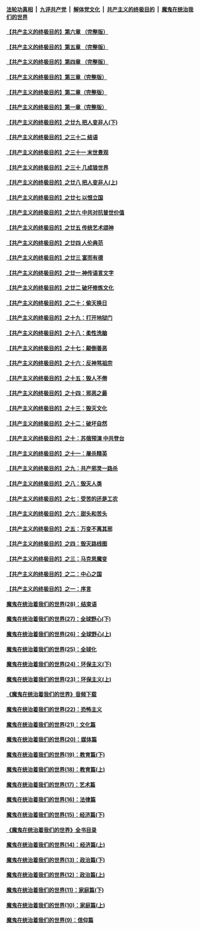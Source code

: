 ####  [法轮功真相](../../../../basic/blob/master/README.md?t=06012101) &nbsp;|&nbsp; [九评共产党](../../../../9ping.md/blob/master/README.md?t=06012101) &nbsp;|&nbsp; [解体党文化](../../../../jtdwh.md/blob/master/README.md?t=06012101)  &nbsp;|&nbsp; [共产主义的终极目的](../../../../gczydzjmd.md/blob/master/README.md?t=06012101) &nbsp;|&nbsp; [魔鬼在统治我们的世界](../../../../mgztzwmdsj.md/blob/master/README.md?t=06012101) 

#### [【共产主义的终极目的】第六章 （完整版）](../pages/nsc422/n11428913.md?t=06012101) 

#### [【共产主义的终极目的】第五章 （完整版）](../pages/nsc422/n11428912.md?t=06012101) 

#### [【共产主义的终极目的】第四章 （完整版）](../pages/nsc422/n11428907.md?t=06012101) 

#### [【共产主义的终极目的】第三章（完整版）](../pages/nsc422/n11428848.md?t=06012101) 

#### [【共产主义的终极目的】第二章（完整版）](../pages/nsc422/n11428831.md?t=06012101) 

#### [【共产主义的终极目的】第一章（完整版）](../pages/nsc422/n11417651.md?t=06012101) 

#### [【共产主义的终极目的】之廿九 把人变非人(下)](../pages/nsc422/n11344140.md?t=06012101) 

#### [【共产主义的终极目的】之三十二 结语](../pages/nsc422/n11360535.md?t=06012101) 

#### [【共产主义的终极目的】之三十一 末世景观](../pages/nsc422/n11351129.md?t=06012101) 

#### [【共产主义的终极目的】之三十 几成狼世界](../pages/nsc422/n11348280.md?t=06012101) 

#### [【共产主义的终极目的】之廿八 把人变非人(上)](../pages/nsc422/n11340492.md?t=06012101) 

#### [【共产主义的终极目的】之廿七 以恨立国](../pages/nsc422/n11336944.md?t=06012101) 

#### [【共产主义的终极目的】之廿六 中共对抗普世价值](../pages/nsc422/n11324785.md?t=06012101) 

#### [【共产主义的终极目的】之廿五 传统艺术颂神](../pages/nsc422/n11296396.md?t=06012101) 

#### [【共产主义的终极目的】之廿四 人伦典范](../pages/nsc422/n11296397.md?t=06012101) 

#### [【共产主义的终极目的】之廿三 富而有德](../pages/nsc422/n11283598.md?t=06012101) 

#### [【共产主义的终极目的】之廿一 神传语言文字](../pages/nsc422/n11263265.md?t=06012101) 

#### [【共产主义的终极目的】之廿二 破坏修炼文化](../pages/nsc422/n11245728.md?t=06012101) 

#### [【共产主义的终极目的】之二十：偷天换日](../pages/nsc422/n11238846.md?t=06012101) 

#### [【共产主义的终极目的】之十九：打开地狱门](../pages/nsc422/n11206376.md?t=06012101) 

#### [【共产主义的终极目的】之十八：柔性洗脑](../pages/nsc422/n11199994.md?t=06012101) 

#### [【共产主义的终极目的】之十七：颠倒善恶](../pages/nsc422/n11179782.md?t=06012101) 

#### [【共产主义的终极目的】之十六：反神骂祖宗](../pages/nsc422/n11166798.md?t=06012101) 

#### [【共产主义的终极目的】之十五：毁人不倦](../pages/nsc422/n11166792.md?t=06012101) 

#### [【共产主义的终极目的】之十四：邪恶之最](../pages/nsc422/n11150249.md?t=06012101) 

#### [【共产主义的终极目的】之十三：毁灭文化](../pages/nsc422/n11135227.md?t=06012101) 

#### [【共产主义的终极目的】之十二：破坏自然](../pages/nsc422/n11135214.md?t=06012101) 

#### [【共产主义的终极目的】之十：苏俄预演 中共登台](../pages/nsc422/n11118424.md?t=06012101) 

#### [【共产主义的终极目的】之十一：屠杀精英](../pages/nsc422/n11118442.md?t=06012101) 

#### [【共产主义的终极目的】之九：共产邪灵一路杀](../pages/nsc422/n11114139.md?t=06012101) 

#### [【共产主义的终极目的】之八：毁灭人类](../pages/nsc422/n11108503.md?t=06012101) 

#### [【共产主义的终极目的】之七：受苦的还是工农](../pages/nsc422/n11101809.md?t=06012101) 

#### [【共产主义的终极目的】之六：甜头和苦头](../pages/nsc422/n11096971.md?t=06012101) 

#### [【共产主义的终极目的】之五：万变不离其邪](../pages/nsc422/n11091285.md?t=06012101) 

#### [【共产主义的终极目的】之四：毁灭路线图](../pages/nsc422/n11086284.md?t=06012101) 

#### [【共产主义的终极目的】之三：马克思魔变](../pages/nsc422/n11061941.md?t=06012101) 

#### [【共产主义的终极目的】之二：中心之国](../pages/nsc422/n11047728.md?t=06012101) 

#### [【共产主义的终极目的】之一：序言](../pages/nsc422/n11086077.md?t=06012101) 

#### [魔鬼在统治着我们的世界(28)：结束语](../pages/nsc422/n10936246.md?t=06012101) 

#### [魔鬼在统治着我们的世界(27)：全球野心(下)](../pages/nsc422/n10928319.md?t=06012101) 

#### [魔鬼在统治着我们的世界(26)：全球野心(上)](../pages/nsc422/n10900318.md?t=06012101) 

#### [魔鬼在统治着我们的世界(25)：全球化](../pages/nsc422/n10788205.md?t=06012101) 

#### [魔鬼在统治着我们的世界(24)：环保主义(下)](../pages/nsc422/n10695307.md?t=06012101) 

#### [魔鬼在统治着我们的世界(23)：环保主义(上)](../pages/nsc422/n10688613.md?t=06012101) 

#### [《魔鬼在统治着我们的世界》音频下载](../pages/nsc422/n10635553.md?t=06012101) 

#### [魔鬼在统治着我们的世界(22)：恐怖主义](../pages/nsc422/n10614727.md?t=06012101) 

#### [魔鬼在统治着我们的世界(21)：文化篇](../pages/nsc422/n10597706.md?t=06012101) 

#### [魔鬼在统治着我们的世界(20)：媒体篇](../pages/nsc422/n10586579.md?t=06012101) 

#### [魔鬼在统治着我们的世界(19)：教育篇(下)](../pages/nsc422/n10564808.md?t=06012101) 

#### [魔鬼在统治着我们的世界(18)：教育篇(上)](../pages/nsc422/n10526970.md?t=06012101) 

#### [魔鬼在统治着我们的世界(17)：艺术篇](../pages/nsc422/n10499093.md?t=06012101) 

#### [魔鬼在统治着我们的世界(16)：法律篇](../pages/nsc422/n10485969.md?t=06012101) 

#### [魔鬼在统治着我们的世界(15)：经济篇(下)](../pages/nsc422/n10469975.md?t=06012101) 

#### [《魔鬼在统治着我们的世界》全书目录](../pages/nsc422/n10464261.md?t=06012101) 

#### [魔鬼在统治着我们的世界(14)：经济篇(上)](../pages/nsc422/n10457370.md?t=06012101) 

#### [魔鬼在统治着我们的世界(13)：政治篇(下)](../pages/nsc422/n10448270.md?t=06012101) 

#### [魔鬼在统治着我们的世界(12)：政治篇(上)](../pages/nsc422/n10444576.md?t=06012101) 

#### [魔鬼在统治着我们的世界(11)：家庭篇(下)](../pages/nsc422/n10440961.md?t=06012101) 

#### [魔鬼在统治着我们的世界(10)：家庭篇(上)](../pages/nsc422/n10435448.md?t=06012101) 

#### [魔鬼在统治着我们的世界(9)：信仰篇](../pages/nsc422/n10432159.md?t=06012101) 

